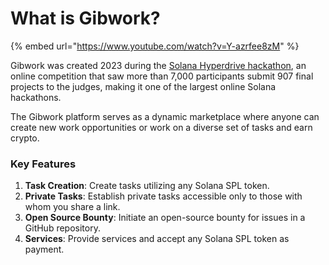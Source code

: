 # What is Gibwork?

{% embed url="https://www.youtube.com/watch?v=Y-azrfee8zM" %}

Gibwork was created 2023 during the [Solana Hyperdrive hackathon](https://solana.com/news/solana-hyperdrive-hackathon-winners), an online competition that saw more than 7,000 participants submit 907 final projects to the judges, making it one of the largest online Solana hackathons.&#x20;

The Gibwork platform serves as a dynamic marketplace where anyone can create new work opportunities or work on a diverse set of tasks and earn crypto.



### Key Features

1. **Task Creation**: Create tasks utilizing any Solana SPL token.
2. **Private Tasks**: Establish private tasks accessible only to those with whom you share a link.
3. **Open Source Bounty**: Initiate an open-source bounty for issues in a GitHub repository.
4. **Services**: Provide services and accept any Solana SPL token as payment.


